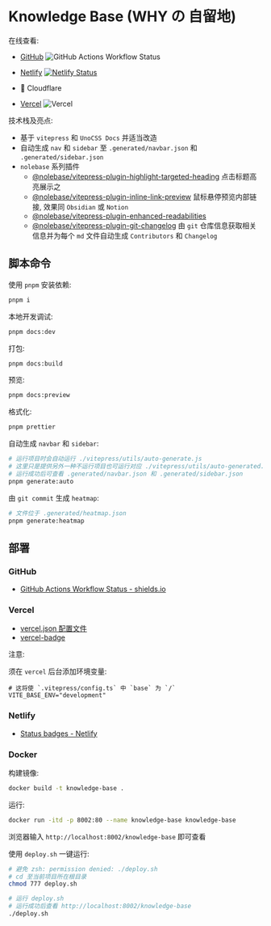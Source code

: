 # Knowledge Base (WHY の 自留地)

在线查看:

- [GitHub](https://321paranoiawhy.github.io/knowledge-base) ![GitHub Actions Workflow Status](https://img.shields.io/github/actions/workflow/status/321paranoiawhy/knowledge-base/deploy.yml)

- [Netlify](https://why-knowledge-base.netlify.app/) [![Netlify Status](https://api.netlify.com/api/v1/badges/f5cbf133-9278-45eb-a702-250db1ed650a/deploy-status)](https://app.netlify.com/sites/why-knowledge-base/deploys)
- 🚧 Cloudflare
- [Vercel](https://knowledge-base-mauve-pi.vercel.app/) ![Vercel](https://knowledge-base-mauve-pi.vercel.app/api/321paranoiawhy/knowledge-base)

技术栈及亮点:

- 基于 `vitepress` 和 `UnoCSS Docs` 并适当改造
- 自动生成 `nav` 和 `sidebar` 至 `.generated/navbar.json` 和 `.generated/sidebar.json`
- `nolebase` 系列插件
  - [@nolebase/vitepress-plugin-highlight-targeted-heading](https://nolebase-integrations.ayaka.io/pages/en/integrations/vitepress-plugin-highlight-targeted-heading/)
    点击标题高亮展示之
  - [@nolebase/vitepress-plugin-inline-link-preview](https://nolebase-integrations.ayaka.io/pages/en/integrations/vitepress-plugin-inline-link-preview/getting-started)
    鼠标悬停预览内部链接, 效果同 `Obsidian` 或 `Notion`
  - [@nolebase/vitepress-plugin-enhanced-readabilities](https://nolebase-integrations.ayaka.io/pages/en/integrations/vitepress-plugin-enhanced-readabilities/)
  - [@nolebase/vitepress-plugin-git-changelog](https://nolebase-integrations.ayaka.io/pages/en/integrations/vitepress-plugin-git-changelog/)
    由 `git` 仓库信息获取相关信息并为每个 `md` 文件自动生成 `Contributors` 和 `Changelog`

## 脚本命令

使用 `pnpm` 安装依赖:

```bash
pnpm i
```

本地开发调试:

```bash
pnpm docs:dev
```

打包:

```bash
pnpm docs:build
```

预览:

```bash
pnpm docs:preview
```

格式化:

```bash
pnpm prettier
```

自动生成 `navbar` 和 `sidebar`:

```bash
# 运行项目时会自动运行 ./vitepress/utils/auto-generate.js
# 这里只是提供另外一种不运行项目也可运行对应 ./vitepress/utils/auto-generated.js 的方式
# 运行成功后可查看 .generated/navbar.json 和 .generated/sidebar.json
pnpm generate:auto
```

由 `git commit` 生成 `heatmap`:

```bash
# 文件位于 .generated/heatmap.json
pnpm generate:heatmap
```

## 部署

### GitHub

- [GitHub Actions Workflow Status - shields.io](https://shields.io/badges/git-hub-actions-workflow-status)

### Vercel

- [vercel.json 配置文件](vercel.json)
- [vercel-badge](https://github.com/datejer/vercel-badge)

注意:

须在 `vercel` 后台添加环境变量:

```dotenv
# 这将使 `.vitepress/config.ts` 中 `base` 为 `/`
VITE_BASE_ENV="development"
```

### Netlify

- [Status badges - Netlify](https://docs.netlify.com/monitor-sites/status-badges/)

### Docker

构建镜像:

```bash
docker build -t knowledge-base .
```

运行:

```bash
docker run -itd -p 8002:80 --name knowledge-base knowledge-base
```

浏览器输入 `http://localhost:8002/knowledge-base` 即可查看

使用 `deploy.sh` 一键运行:

```bash
# 避免 zsh: permission denied: ./deploy.sh
# cd 至当前项目所在根目录
chmod 777 deploy.sh

# 运行 deploy.sh
# 运行成功后查看 http://localhost:8002/knowledge-base
./deploy.sh
```
